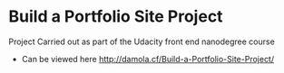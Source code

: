 # Build a Portfolio Site Project

Project Carried out as part of the Udacity front end nanodegree course

- Can be viewed here http://damola.cf/Build-a-Portfolio-Site-Project/


